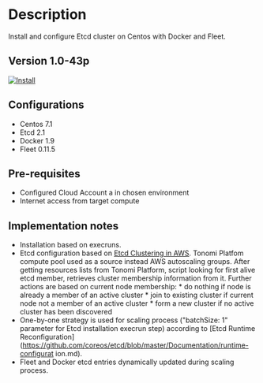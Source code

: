 Description
===========
Install and configure Etcd cluster on Centos with Docker and Fleet.

Version 1.0-43p
-------------

[![Install](https://raw.github.com/qubell-bazaar/component-skeleton/master/img/install.png)](https://express.qubell.com/applications/upload?metadataUrl=https://raw.github.com/qubell-bazaar/component-docker-networking/1.0-43p/meta.yml)

Configurations
--------------
 - Centos 7.1
 - Etcd 2.1
 - Docker 1.9
 - Fleet 0.11.5

Pre-requisites
--------------
 - Configured Cloud Account a in chosen environment
 - Internet access from target compute

Implementation notes
 --------------------
 - Installation based on execruns.
 - Etcd configuration based on [Etcd Clustering in AWS](http://engineering.monsanto.com/2015/06/12/etcd-clustering/).
      Tonomi Platfom compute pool used as a source instead AWS autoscaling groups.
      After getting resources lists from Tonomi Platform, script looking for first alive etcd member, retrieves cluster membership information from it. Further actions are based on current node membership:
         * do nothing if node is already a member of an active cluster
         * join to existing cluster if current node not a member of an active cluster
         * form a new cluster if no active cluster has been discovered
 - One-by-one strategy is used for scaling process ("batchSize: 1" parameter for Etcd installation execrun step) according to [Etcd Runtime Reconfiguration](https://github.com/coreos/etcd/blob/master/Documentation/runtime-configurat    ion.md).
 - Fleet and Docker etcd entries dynamically updated during scaling process.

